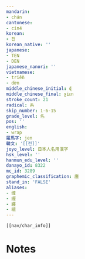 ```yaml
---
mandarin:
- chán
cantonese:
- cin4
korean:
- 전
korean_native: ''
japanese:
- TEN
- DEN
japanese_nanori: ''
vietnamese:
- triền
- dờn
middle_chinese_initial: ɖ
middle_chinese_final: ɣiᴇn
stroke_count: 21
radical: 糸
skip_number: 1-6-15
grade_level: 名
pos: ''
english:
- wrap
羅馬字: jen
韓文: '[[전]]'
joyo_level: 日本人名用漢字
hsk_level: ''
hanmun_edu_level: ''
danayo_id: 8322
mc_id: 3289
graphemic_classification: 廛
stand_in: 'FALSE'
aliases:
- 缠
- 緾
- 纒
- 繵
---
```

```meta-bind-embed
[[nav/char_info]]
```

# Notes
